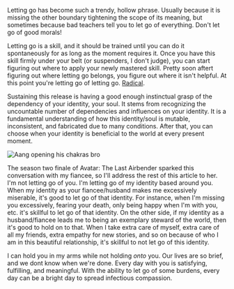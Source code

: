 Letting go has become such a trendy, hollow phrase. Usually because it is missing the other boundary tightening the scope of its meaning, but sometimes because bad teachers tell you to let go of everything. Don't let go of good morals! 

Letting go is a skill, and it should be trained until you can do it spontaneously for as long as the moment requires it. Once you have this skill firmly under your belt (or suspenders, I don't judge), you can start figuring out where to apply your newly mastered skill. Pretty soon aftert figuring out where letting go belongs, you figure out where it isn't helpful. At this point you're letting go of letting go. [Radical](https://youtu.be/x3xueXaG2rI?t=47).

Sustaining this release is having a good enough instinctual grasp of the dependency of your identity, your soul. It stems from recognizing the uncountable number of dependencies and influences on your identity. It is a fundamental understanding of how this identity/soul is mutable, inconsistent, and fabricated due to many conditions. After that, you can choose when your identity is beneficial to the world at every present moment. 

![Aang opening his chakras bro](https://external-preview.redd.it/9TrbsW-nHZQFCc605Yp9FlR7q-uEObK2HKFpVYxLs9Y.jpg?auto=webp&s=26facddec8db27d2eb4f2b0ec0ccd4e8a5042bbd)

The season two finale of Avatar: The Last Airbender sparked this conversation with my fiancee, so I'll address the rest of this article to her. I'm not letting go of you. I'm letting go of my identity based around you. When my identity as your fiancee/husband makes me excessively miserable, it's good to let go of that identity. For instance, when I'm missing you excessively, fearing your death, only being happy when I'm with you, etc. it's skillful to let go of that identity. On the other side, if my identity as a husband/fiancee leads me to being an exemplary steward of the world, then it's good to hold on to that. When I take extra care of myself, extra care of all my friends, extra empathy for new stories, and so on because of who I am in this beautiful relationship, it's skillful to not let go of this identity.

I can hold you in my arms while not holding _onto_ you. Our lives are so brief, and we dont know when we're done. Every day with you is satisfying, fulfilling, and meaningful. With the ability to let go of some burdens, every day can be a bright day to spread infectious compassion.